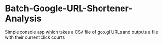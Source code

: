 # Batch-Google-URL-Shortener-Analysis
Simple console app which takes a CSV file of goo.gl URLs and outputs a file with their current click counts
